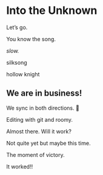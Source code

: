 Into the Unknown
================

Let’s go.

You know the song.

_slow._

silksong

hollow knight

## We are in business!

We sync in both directions. 🕺

Editing with git and roomy.

Almost there. Will it work?

Not quite yet but maybe this time.

The moment of victory.

It worked!!
